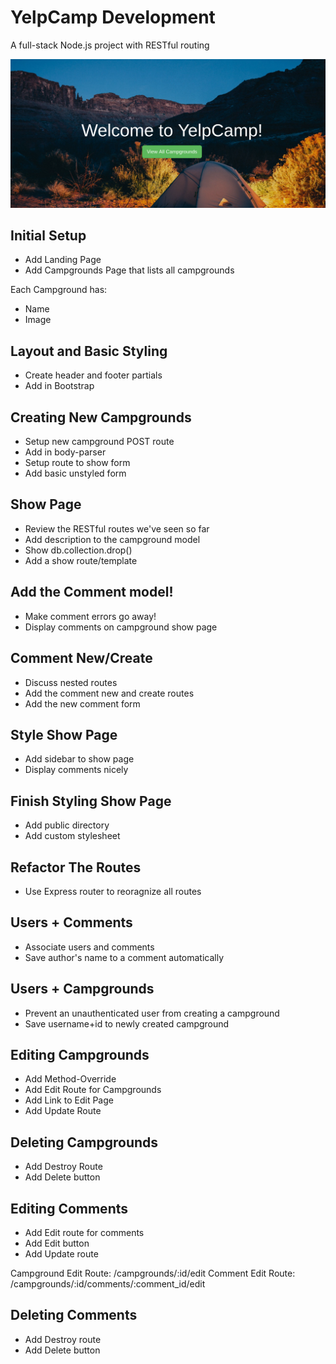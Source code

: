 # YelpCamp Development 

A full-stack Node.js project with RESTful routing

![home-page](home.png)

## Initial Setup
* Add Landing Page
* Add Campgrounds Page that lists all campgrounds

Each Campground has:
   * Name
   * Image

## Layout and Basic Styling
* Create header and footer partials
* Add in Bootstrap

## Creating New Campgrounds
* Setup new campground POST route
* Add in body-parser
* Setup route to show form
* Add basic unstyled form

## Show Page
* Review the RESTful routes we've seen so far
* Add description to the campground model
* Show db.collection.drop()
* Add a show route/template

## Add the Comment model!
* Make comment errors go away!
* Display comments on campground show page

## Comment New/Create
* Discuss nested routes
* Add the comment new and create routes
* Add the new comment form

## Style Show Page
* Add sidebar to show page
* Display comments nicely

## Finish Styling Show Page
* Add public directory
* Add custom stylesheet

## Refactor The Routes
* Use Express router to reoragnize all routes

## Users + Comments
* Associate users and comments
* Save author's name to a comment automatically

## Users + Campgrounds
* Prevent an unauthenticated user from creating a campground
* Save username+id to newly created campground

## Editing Campgrounds
* Add Method-Override
* Add Edit Route for Campgrounds
* Add Link to Edit Page
* Add Update Route

## Deleting Campgrounds
* Add Destroy Route
* Add Delete button

## Editing Comments
* Add Edit route for comments
* Add Edit button
* Add Update route

Campground Edit Route: /campgrounds/:id/edit
Comment Edit Route:    /campgrounds/:id/comments/:comment_id/edit

## Deleting Comments
* Add Destroy route
* Add Delete button


